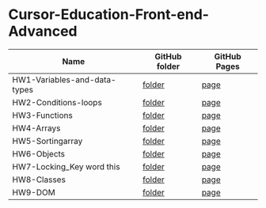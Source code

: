 # Cursor-Education-Front-end-Advanced

Name | GitHub folder | GitHub Pages
-----|---------------|-------------
HW1-Variables-and-data-types | [folder](https://github.com/SergiyGurshal/Cursor-Education-Front-end-Advanced/tree/main/HW1-Variables-and-data-types) | [page](https://sergiygurshal.github.io/Cursor-Education-Front-end-Advanced/HW1-Variables-and-data-types/)
HW2-Сonditions-loops | [folder](https://github.com/SergiyGurshal/Cursor-Education-Front-end-Advanced/tree/main/HW2-%D0%A1onditions-loops) | [page](https://sergiygurshal.github.io/Cursor-Education-Front-end-Advanced/HW2-%D0%A1onditions-loops/)
HW3-Functions | [folder](https://github.com/SergiyGurshal/Cursor-Education-Front-end-Advanced/tree/main/HW3-Functions) | [page](https://sergiygurshal.github.io/Cursor-Education-Front-end-Advanced/HW3-Functions/)
HW4-Arrays | [folder](https://github.com/SergiyGurshal/Cursor-Education-Front-end-Advanced/tree/main/HW4-Arrays) | [page](https://sergiygurshal.github.io/Cursor-Education-Front-end-Advanced/HW4-Arrays/)
HW5-Sortingarray | [folder](https://github.com/SergiyGurshal/Cursor-Education-Front-end-Advanced/tree/main/HW5-Sortingarray) | [page](https://sergiygurshal.github.io/Cursor-Education-Front-end-Advanced/HW5-Sortingarray/)
HW6-Objects | [folder](https://github.com/SergiyGurshal/Cursor-Education-Front-end-Advanced/tree/main/HW6-Objects) | [page](https://sergiygurshal.github.io/Cursor-Education-Front-end-Advanced/HW6-Objects/)
HW7-Locking_Key word this | [folder](https://github.com/SergiyGurshal/Cursor-Education-Front-end-Advanced/tree/main/HW7-Locking_Key%20word%20this) | [page](https://sergiygurshal.github.io/Cursor-Education-Front-end-Advanced/HW7-Locking_Key%20word%20this/)
HW8-Classes | [folder](https://github.com/SergiyGurshal/Cursor-Education-Front-end-Advanced/tree/main/HW8-Classes) | [page](https://sergiygurshal.github.io/Cursor-Education-Front-end-Advanced/HW8-Classes/)
HW9-DOM | [folder](https://github.com/SergiyGurshal/Cursor-Education-Front-end-Advanced/tree/main/HW9-DOM) | [page](https://sergiygurshal.github.io/Cursor-Education-Front-end-Advanced/HW9-DOM/)
